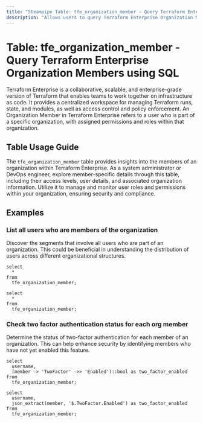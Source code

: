 ```yaml
---
title: "Steampipe Table: tfe_organization_member - Query Terraform Enterprise Organization Members using SQL"
description: "Allows users to query Terraform Enterprise Organization Members, specifically their access levels, user details, and associated organization information."
---
```


# Table: tfe_organization_member - Query Terraform Enterprise Organization Members using SQL

Terraform Enterprise is a collaborative, scalable, and enterprise-grade version of Terraform that enables teams to work together on infrastructure as code. It provides a centralized workspace for managing Terraform runs, state, and modules, as well as access control and policy enforcement. An Organization Member in Terraform Enterprise refers to a user who is part of a specific organization, with assigned permissions and roles within that organization.

## Table Usage Guide

The `tfe_organization_member` table provides insights into the members of an organization within Terraform Enterprise. As a system administrator or DevOps engineer, explore member-specific details through this table, including their access levels, user details, and associated organization information. Utilize it to manage and monitor user roles and permissions within your organization, ensuring security and compliance.

## Examples

### List all users who are members of the organization
Discover the segments that involve all users who are part of an organization. This could be beneficial in understanding the distribution of users across different organizational structures.

```sql+postgres
select
  *
from
  tfe_organization_member;
```

```sql+sqlite
select
  *
from
  tfe_organization_member;
```

### Check two factor authentication status for each org member
Determine the status of two-factor authentication for each member of an organization. This can help enhance security by identifying members who have not yet enabled this feature.

```sql+postgres
select
  username,
  (member -> 'TwoFactor' ->> 'Enabled')::bool as two_factor_enabled
from
  tfe_organization_member;
```

```sql+sqlite
select
  username,
  json_extract(member, '$.TwoFactor.Enabled') as two_factor_enabled
from
  tfe_organization_member;
```